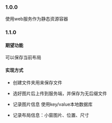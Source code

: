 ### 1.0.0
使用web服务作为静态资源容器

### 1.1.0

#### 期望功能
可以保存当前布局

#### 实现方式
- 创建文件夹用来保存文件
- 选好图片后上传到服务端，并保存为无后缀文件
- 记录图片信息
使用key/value本地数据库

- 记录布局信息：小窗图片、位置、尺寸
